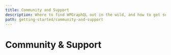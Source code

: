 ```yaml
---
title: Community and Support
description: Where to find WPGraphQL out in the wild, and how to get support
path: getting-started/community-and-support
---
```


# Community & Support

    